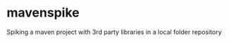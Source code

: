 mavenspike
==========

Spiking a maven project with 3rd party libraries in a local folder repository
